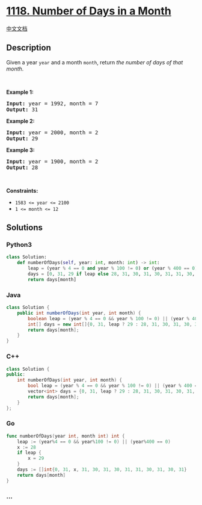 # [1118. Number of Days in a Month](https://leetcode.com/problems/number-of-days-in-a-month)

[中文文档](/solution/1100-1199/1118.Number%20of%20Days%20in%20a%20Month/README.md)

## Description

<p>Given a year <code>year</code> and a month <code>month</code>, return <em>the number of days of that month</em>.</p>

<p>&nbsp;</p>
<p><strong>Example 1:</strong></p>
<pre><strong>Input:</strong> year = 1992, month = 7
<strong>Output:</strong> 31
</pre><p><strong>Example 2:</strong></p>
<pre><strong>Input:</strong> year = 2000, month = 2
<strong>Output:</strong> 29
</pre><p><strong>Example 3:</strong></p>
<pre><strong>Input:</strong> year = 1900, month = 2
<strong>Output:</strong> 28
</pre>
<p>&nbsp;</p>
<p><strong>Constraints:</strong></p>

<ul>
	<li><code>1583 &lt;= year &lt;= 2100</code></li>
	<li><code>1 &lt;= month &lt;= 12</code></li>
</ul>

## Solutions

<!-- tabs:start -->

### **Python3**

```python
class Solution:
    def numberOfDays(self, year: int, month: int) -> int:
        leap = (year % 4 == 0 and year % 100 != 0) or (year % 400 == 0)
        days = [0, 31, 29 if leap else 28, 31, 30, 31, 30, 31, 31, 30, 31, 30, 31]
        return days[month]
```

### **Java**

```java
class Solution {
    public int numberOfDays(int year, int month) {
        boolean leap = (year % 4 == 0 && year % 100 != 0) || (year % 400 == 0);
        int[] days = new int[]{0, 31, leap ? 29 : 28, 31, 30, 31, 30, 31, 31, 30, 31, 30, 31};
        return days[month];
    }
}
```

### **C++**

```cpp
class Solution {
public:
    int numberOfDays(int year, int month) {
        bool leap = (year % 4 == 0 && year % 100 != 0) || (year % 400 == 0);
        vector<int> days = {0, 31, leap ? 29 : 28, 31, 30, 31, 30, 31, 31, 30, 31, 30, 31};
        return days[month];
    }
};
```

### **Go**

```go
func numberOfDays(year int, month int) int {
	leap := (year%4 == 0 && year%100 != 0) || (year%400 == 0)
	x := 28
	if leap {
		x = 29
	}
	days := []int{0, 31, x, 31, 30, 31, 30, 31, 31, 30, 31, 30, 31}
	return days[month]
}
```

### **...**

```

```

<!-- tabs:end -->
